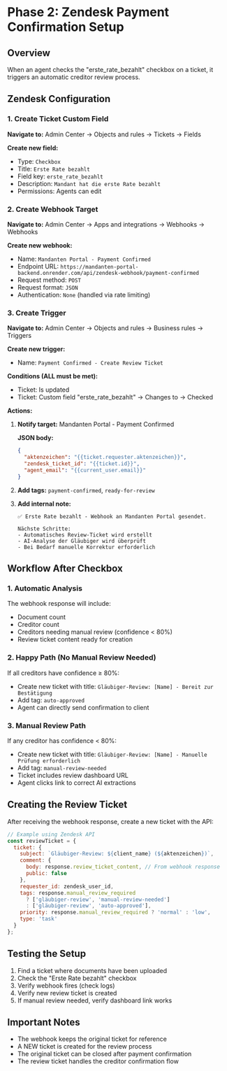 # Phase 2: Zendesk Payment Confirmation Setup

## Overview
When an agent checks the "erste_rate_bezahlt" checkbox on a ticket, it triggers an automatic creditor review process.

## Zendesk Configuration

### 1. Create Ticket Custom Field

**Navigate to:** Admin Center → Objects and rules → Tickets → Fields

**Create new field:**
- Type: `Checkbox`
- Title: `Erste Rate bezahlt`
- Field key: `erste_rate_bezahlt`
- Description: `Mandant hat die erste Rate bezahlt`
- Permissions: Agents can edit

### 2. Create Webhook Target

**Navigate to:** Admin Center → Apps and integrations → Webhooks → Webhooks

**Create new webhook:**
- Name: `Mandanten Portal - Payment Confirmed`
- Endpoint URL: `https://mandanten-portal-backend.onrender.com/api/zendesk-webhook/payment-confirmed`
- Request method: `POST`
- Request format: `JSON`
- Authentication: `None` (handled via rate limiting)

### 3. Create Trigger

**Navigate to:** Admin Center → Objects and rules → Business rules → Triggers

**Create new trigger:**
- Name: `Payment Confirmed - Create Review Ticket`

**Conditions (ALL must be met):**
- Ticket: Is updated
- Ticket: Custom field "erste_rate_bezahlt" → Changes to → Checked

**Actions:**
1. **Notify target:** Mandanten Portal - Payment Confirmed
   
   **JSON body:**
   ```json
   {
     "aktenzeichen": "{{ticket.requester.aktenzeichen}}",
     "zendesk_ticket_id": "{{ticket.id}}",
     "agent_email": "{{current_user.email}}"
   }
   ```

2. **Add tags:** `payment-confirmed`, `ready-for-review`

3. **Add internal note:**
   ```
   ✅ Erste Rate bezahlt - Webhook an Mandanten Portal gesendet.
   
   Nächste Schritte:
   - Automatisches Review-Ticket wird erstellt
   - AI-Analyse der Gläubiger wird überprüft
   - Bei Bedarf manuelle Korrektur erforderlich
   ```

## Workflow After Checkbox

### 1. Automatic Analysis
The webhook response will include:
- Document count
- Creditor count
- Creditors needing manual review (confidence < 80%)
- Review ticket content ready for creation

### 2. Happy Path (No Manual Review Needed)
If all creditors have confidence ≥ 80%:
- Create new ticket with title: `Gläubiger-Review: [Name] - Bereit zur Bestätigung`
- Add tag: `auto-approved`
- Agent can directly send confirmation to client

### 3. Manual Review Path
If any creditor has confidence < 80%:
- Create new ticket with title: `Gläubiger-Review: [Name] - Manuelle Prüfung erforderlich`
- Add tag: `manual-review-needed`
- Ticket includes review dashboard URL
- Agent clicks link to correct AI extractions

## Creating the Review Ticket

After receiving the webhook response, create a new ticket with the API:

```javascript
// Example using Zendesk API
const reviewTicket = {
  ticket: {
    subject: `Gläubiger-Review: ${client_name} (${aktenzeichen})`,
    comment: {
      body: response.review_ticket_content, // From webhook response
      public: false
    },
    requester_id: zendesk_user_id,
    tags: response.manual_review_required 
      ? ['gläubiger-review', 'manual-review-needed']
      : ['gläubiger-review', 'auto-approved'],
    priority: response.manual_review_required ? 'normal' : 'low',
    type: 'task'
  }
};
```

## Testing the Setup

1. Find a ticket where documents have been uploaded
2. Check the "Erste Rate bezahlt" checkbox
3. Verify webhook fires (check logs)
4. Verify new review ticket is created
5. If manual review needed, verify dashboard link works

## Important Notes

- The webhook keeps the original ticket for reference
- A NEW ticket is created for the review process
- The original ticket can be closed after payment confirmation
- The review ticket handles the creditor confirmation flow